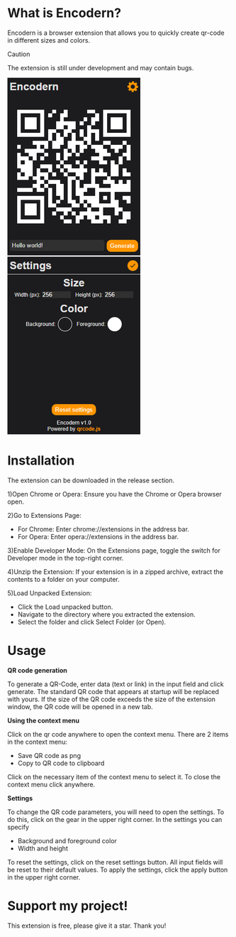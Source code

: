 # What is Encodern?
Encodern is a browser extension that allows you to quickly create qr-code in different sizes and colors.

> [!CAUTION]
> The extension is still under development and may contain bugs.

![Main](images/screenshots/main.png)
![Settings](images/screenshots/settings.png)

# Installation

The extension can be downloaded in the release section.

1)Open Chrome or Opera: Ensure you have the Chrome or Opera browser open.

2)Go to Extensions Page:
- For Chrome: Enter chrome://extensions in the address bar.
- For Opera: Enter opera://extensions in the address bar.

3)Enable Developer Mode: On the Extensions page, toggle the switch for Developer mode in the top-right corner.

4)Unzip the Extension: If your extension is in a zipped archive, extract the contents to a folder on your computer.

5)Load Unpacked Extension:
- Click the Load unpacked button.
- Navigate to the directory where you extracted the extension.
- Select the folder and click Select Folder (or Open).

# Usage

**QR code generation**

To generate a QR-Code, enter data (text or link) in the input field and click generate. The standard QR code that appears at startup will be replaced with yours.
If the size of the QR code exceeds the size of the extension window, the QR code will be opened in a new tab.

**Using the context menu**

Click on the qr code anywhere to open the context menu. There are 2 items in the context menu:

- Save QR code as png
- Copy to QR code to clipboard

Click on the necessary item of the context menu to select it. To close the context menu click anywhere.

**Settings**

To change the QR code parameters, you will need to open the settings. To do this, click on the gear in the upper right corner. In the settings you can specify

- Background and foreground color
- Width and height

To reset the settings, click on the reset settings button. All input fields will be reset to their default values. To apply the settings, click the apply button in the upper right corner.

# Support my project!

This extension is free, please give it a star. Thank you!
